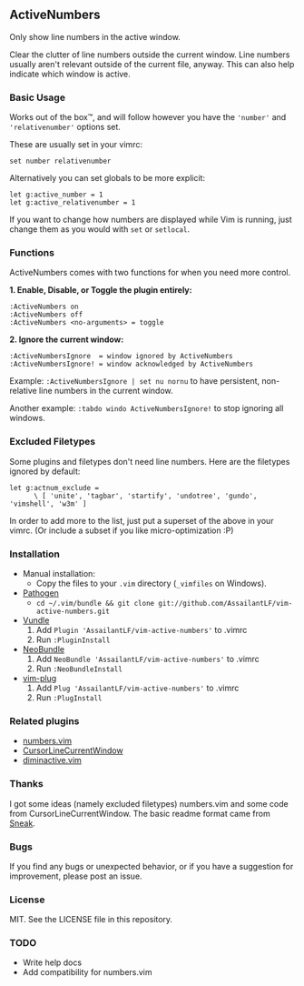 ## ActiveNumbers

Only show line numbers in the active window.

Clear the clutter of line numbers outside the current window.  Line numbers
usually aren't relevant outside of the current file, anyway. This can also help
indicate which window is active.

### Basic Usage

Works out of the box™, and will follow however you have the `'number'` and
`'relativenumber'` options set.

These are usually set in your vimrc:

    set number relativenumber

Alternatively you can set globals to be more explicit:

    let g:active_number = 1
    let g:active_relativenumber = 1

If you want to change how numbers are displayed while Vim is running, just
change them as you would with `set` or `setlocal`.

### Functions

ActiveNumbers comes with two functions for when you need more control.

**1. Enable, Disable, or Toggle the plugin entirely:**

    :ActiveNumbers on
    :ActiveNumbers off
    :ActiveNumbers <no-arguments> = toggle

**2. Ignore the current window:**

    :ActiveNumbersIgnore  = window ignored by ActiveNumbers
    :ActiveNumbersIgnore! = window acknowledged by ActiveNumbers

Example: `:ActiveNumbersIgnore | set nu nornu` to have persistent, non-relative
line numbers in the current window.

Another example: `:tabdo windo ActiveNumbersIgnore!` to stop ignoring all windows.

### Excluded Filetypes

Some plugins and filetypes don't need line numbers. Here are the filetypes
ignored by default:

    let g:actnum_exclude =
          \ [ 'unite', 'tagbar', 'startify', 'undotree', 'gundo', 'vimshell', 'w3m' ]

In order to add more to the list, just put a superset of the above in your
vimrc. (Or include a subset if you like micro-optimization :P)

### Installation

- Manual installation:
  - Copy the files to your `.vim` directory (`_vimfiles` on Windows).
- [Pathogen](https://github.com/tpope/vim-pathogen)
  - `cd ~/.vim/bundle && git clone git://github.com/AssailantLF/vim-active-numbers.git`
- [Vundle](https://github.com/gmarik/vundle)
  1. Add `Plugin 'AssailantLF/vim-active-numbers'` to .vimrc
  2. Run `:PluginInstall`
- [NeoBundle](https://github.com/Shougo/neobundle.vim)
  1. Add `NeoBundle 'AssailantLF/vim-active-numbers'` to .vimrc
  2. Run `:NeoBundleInstall`
- [vim-plug](https://github.com/junegunn/vim-plug)
  1. Add `Plug 'AssailantLF/vim-active-numbers'` to .vimrc
  2. Run `:PlugInstall`

### Related plugins

* [numbers.vim](https://github.com/myusuf3/numbers.vim)
* [CursorLineCurrentWindow](https://github.com/vim-scripts/CursorLineCurrentWindow)
* [diminactive.vim](https://github.com/blueyed/vim-diminactive)

### Thanks

I got some ideas (namely excluded filetypes) numbers.vim and some code from
CursorLineCurrentWindow.  The basic readme format came from
[Sneak](https://github.com/justinmk/vim-sneak).

### Bugs

If you find any bugs or unexpected behavior, or if you have a suggestion for
improvement, please post an issue.

### License

MIT. See the LICENSE file in this repository.

### TODO

* Write help docs
* Add compatibility for numbers.vim
